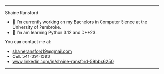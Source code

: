 --------------------------------------
Shaine Ransford 

- 🔭 I’m currently working on my Bachelors in Computer Sience at the University of Pembroke.
- 🌱 I’m am learning Python 3.12 and C++23.

 You can contact me at:
  - shaineransford19@gmail.com
  - Cell: 541-391-1393
  - www.linkedin.com/in/shaine-ransford-59bb46250
---------------------------------------
